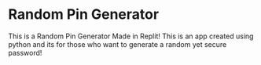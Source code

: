 # Random Pin Generator
This is a Random Pin Generator Made in Replit!
This is an app created using python and its for those who want to generate a random yet secure password!
